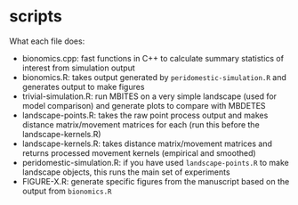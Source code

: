 # scripts

What each file does:
  * bionomics.cpp: fast functions in C++ to calculate summary statistics of interest from simulation output
  * bionomics.R: takes output generated by `peridomestic-simulation.R` and generates output to make figures
  * trivial-simulation.R: run MBITES on a very simple landscape (used for model comparison) and generate plots to compare with MBDETES
  * landscape-points.R: takes the raw point process output and makes distance matrix/movement matrices for each (run this before the landscape-kernels.R)
  * landscape-kernels.R: takes distance matrix/movement matrices and returns processed movement kernels (empirical and smoothed)
  * peridomestic-simulation.R: if you have used `landscape-points.R` to make landscape objects, this runs the main set of experiments
  * FIGURE-X.R: generate specific figures from the manuscript based on the output from `bionomics.R`
